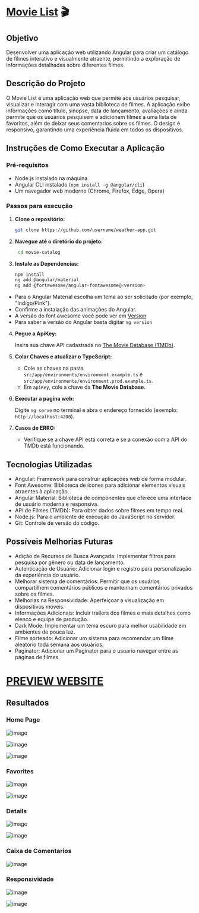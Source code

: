 # [Movie List]() 🎬

## Objetivo
Desenvolver uma aplicação web utilizando Angular para criar um catálogo de filmes interativo e visualmente atraente, permitindo a exploração de informações detalhadas sobre diferentes filmes.

## Descrição do Projeto

O Movie List é uma aplicação web que permite aos usuários pesquisar, visualizar e interagir com uma vasta biblioteca de filmes. A aplicação exibe informações como título, sinopse, data de lançamento, avaliações e ainda permite que os usuários pesquisem e adicionem filmes a uma lista de favoritos, além de deixar seus comentarios sobre os filmes. O design é responsivo, garantindo uma experiência fluida em todos os dispositivos.

## Instruções de Como Executar a Aplicação

### Pré-requisitos

- Node.js instalado na máquina
- Angular CLI instalado (`npm install -g @angular/cli`)
- Um navegador web moderno (Chrome, Firefox, Edge, Opera)

### Passos para execução

1. **Clone o repositório:**
   ```bash
   git clone https://github.com/username/weather-app.git
2. **Navegue até o diretório do projeto:**
   ```bash
    cd movie-catalog
3. **Instale as Dependencias:**
   ```bash
   npm install
   ng add @angular/material
   ng add @fortawesome/angular-fontawesome@<version>
  - Para o Angular Material escolha um tema ao ser solicitado (por exemplo, "Indigo/Pink").
  - Confirme a instalação das animações do Angular.
  - A versão do font awesome você pode ver em [Version](https://www.npmjs.com/package/@fortawesome/angular-fontawesome)
  - Para saber a versão do Angular basta digitar `ng version`
    
4. **Pegue a ApiKey:**

   Insira sua chave API cadastrada no [The Movie Database (TMDb)](https://www.themoviedb.org).
5. **Colar Chaves e atualizar o TypeScript:**

   - Cole as chaves na pasta `src/app/environments/environment.example.ts` e `src/app/environments/environment.prod.example.ts`. 
   - Em `apiKey`, cole a chave da **The Movie Database**. 
   
6. **Executar a pagina web:**

   Digite `ng serve` no terminal e abra o endereço fornecido (exemplo: `http://localhost:4200`).
7. **Casos de ERRO:**

   - Verifique se a chave API está correta e se a conexão com a API do TMDb está funcionando.
## Tecnologias Utilizadas

- Angular: Framework para construir aplicações web de forma modular.
- Font Awesome: Biblioteca de ícones para adicionar elementos visuais atraentes à aplicação.
- Angular Material: Biblioteca de componentes que oferece uma interface de usuário moderna e responsiva.
- API de Filmes (TMDb): Para obter dados sobre filmes em tempo real.
- Node.js: Para o ambiente de execução do JavaScript no servidor.
- Git: Controle de versão do código.

## Possíveis Melhorias Futuras

- Adição de Recursos de Busca Avançada: Implementar filtros para pesquisa por gênero ou data de lançamento.
- Autenticação de Usuário: Adicionar login e registro para personalização da experiência do usuário.
- Melhorar sistema de comentários: Permitir que os usuários compartilhem comentários públicos e mantenham comentários privados sobre os filmes.
- Melhorias na Responsividade: Aperfeiçoar a visualização em dispositivos móveis.
- Informações Adicionais: Incluir trailers dos filmes e mais detalhes como elenco e equipe de produção.
- Dark Mode: Implementar um tema escuro para melhor usabilidade em ambientes de pouca luz.
- Filme sorteado: Adicionar um sistema para recomendar um filme aleatório toda semana aos usuários.
- Paginator: Adicionar um Paginator para o usuario navegar entre as páginas de filmes 

# [PREVIEW WEBSITE]()

## Resultados

### Home Page
![image](https://github.com/user-attachments/assets/cdde3928-749f-41d1-88ed-1eaccb777a40)

![image](https://github.com/user-attachments/assets/0273e7f0-da9f-4b7e-af0d-90401acc2434)

![image](https://github.com/user-attachments/assets/bbb16fa7-9a8a-46e9-8f41-66e6e578cb0b)

### Favorites 
![image](https://github.com/user-attachments/assets/112bd51c-678f-4193-bab6-561759f65008)

![image](https://github.com/user-attachments/assets/32198a5a-c630-4ff2-b779-0750473c19f7)

### Details
![image](https://github.com/user-attachments/assets/2fc91f09-3397-4956-8d32-adebe78a0189)

![image](https://github.com/user-attachments/assets/9fc870bb-5b90-43f7-a1d4-5ce6cc646507)

### Caixa de Comentarios
![image](https://github.com/user-attachments/assets/543a5089-f442-44ef-9cd5-0fde76d460f7)

### Responsividade
![image](https://github.com/user-attachments/assets/4ed9ec02-9fe1-4938-a515-9ca7484e9432)

![image](https://github.com/user-attachments/assets/d5913a28-bc95-43fd-9c4a-68860dbb77ba)











